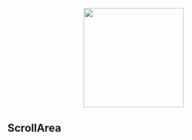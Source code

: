 <p align="center">
<img src="https://raw.githubusercontent.com/lingjhf/guava/master/images/scrollArea/scrollArea.png" style="width:200px;" />
</p>

## ScrollArea
